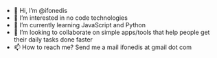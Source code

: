 - 👋 Hi, I’m @ifonedis
- 👀 I’m interested in no code technologies 
- 🌱 I’m currently learning JavaScript and Python
- 💞️ I’m looking to collaborate on simple apps/tools that help people get their daily tasks done faster 
- 📫 How to reach me? Send me a mail ifonedis at gmail dot com


<!---
ifonedis/ifonedis is a ✨ special ✨ repository because its `README.md` (this file) appears on your GitHub profile.
You can click the Preview link to take a look at your changes.
--->
